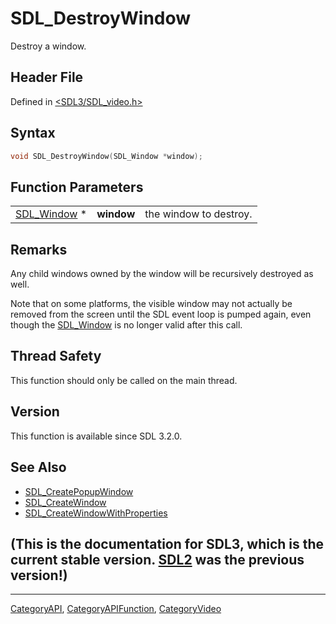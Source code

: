 # SDL_DestroyWindow

Destroy a window.

## Header File

Defined in [<SDL3/SDL_video.h>](https://github.com/libsdl-org/SDL/blob/main/include/SDL3/SDL_video.h)

## Syntax

```c
void SDL_DestroyWindow(SDL_Window *window);
```

## Function Parameters

|                            |            |                        |
| -------------------------- | ---------- | ---------------------- |
| [SDL_Window](SDL_Window) * | **window** | the window to destroy. |

## Remarks

Any child windows owned by the window will be recursively destroyed as
well.

Note that on some platforms, the visible window may not actually be removed
from the screen until the SDL event loop is pumped again, even though the
[SDL_Window](SDL_Window) is no longer valid after this call.

## Thread Safety

This function should only be called on the main thread.

## Version

This function is available since SDL 3.2.0.

## See Also

- [SDL_CreatePopupWindow](SDL_CreatePopupWindow)
- [SDL_CreateWindow](SDL_CreateWindow)
- [SDL_CreateWindowWithProperties](SDL_CreateWindowWithProperties)


## (This is the documentation for SDL3, which is the current stable version. [SDL2](https://wiki.libsdl.org/SDL2/) was the previous version!)



----
[CategoryAPI](CategoryAPI), [CategoryAPIFunction](CategoryAPIFunction), [CategoryVideo](CategoryVideo)

